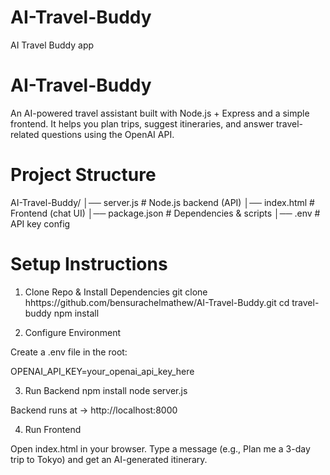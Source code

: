 # AI-Travel-Buddy
AI Travel Buddy app 
# AI-Travel-Buddy
An AI-powered travel assistant built with Node.js + Express and a simple frontend.
It helps you plan trips, suggest itineraries, and answer travel-related questions using the OpenAI API.

# Project Structure
AI-Travel-Buddy/
│── server.js        # Node.js backend (API)
│── index.html       # Frontend (chat UI)
│── package.json     # Dependencies & scripts
│── .env             # API key config

# Setup Instructions
1. Clone Repo & Install Dependencies
git clone hhttps://github.com/bensurachelmathew/AI-Travel-Buddy.git
cd travel-buddy
npm install

2. Configure Environment

Create a .env file in the root:

OPENAI_API_KEY=your_openai_api_key_here

3. Run Backend
npm install
node server.js


Backend runs at → http://localhost:8000

4. Run Frontend

Open index.html in your browser.
Type a message (e.g., Plan me a 3-day trip to Tokyo) and get an AI-generated itinerary.